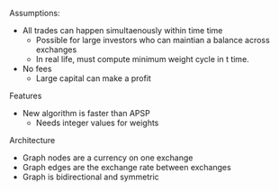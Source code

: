 Assumptions:
* All trades can happen simultaenously within time time
  * Possible for large investors who can maintian a balance across exchanges
  * In real life, must compute minimum weight cycle in t time.
* No fees
  * Large capital can make a profit

Features
* New algorithm is faster than APSP
  * Needs integer values for weights

Architecture
* Graph nodes are a currency on one exchange
* Graph edges are the exchange rate between exchanges
* Graph is bidirectional and symmetric